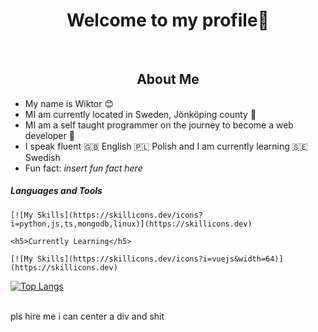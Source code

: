 <div id="header" align="center">
    <h1>Welcome to my profile👋</h1>
</div>

<br>

<div id="about">
    <h2 align="center">About Me</h2>
    <ul>
        <li>
            My name is Wiktor 😊
        </li>
        <li>
            MI am currently located in Sweden, Jönköping county 💯
        </li>
        <li>
            MI am a self taught programmer on the journey to become a web developer 🚀
        </li>
        <li>
            I speak fluent 🇬🇧 English 🇵🇱 Polish and I am currently learning 🇸🇪 Swedish
        </li>
        <li>
            Fun fact: <i>insert fun fact here</i>
        </li>
    </ul>

</div>


<div>
    <h5>Languages and Tools</h5>

    [![My Skills](https://skillicons.dev/icons?i=python,js,ts,mongodb,linux)](https://skillicons.dev)

    <h5>Currently Learning</h5>

    [![My Skills](https://skillicons.dev/icons?i=vuejs&width=64)](https://skillicons.dev)
</div>


[![Top Langs](https://github-readme-stats.vercel.app/api/top-langs/?username=anuraghazra&layout=compact)](https://github.com/anuraghazra/github-readme-stats)

<br>
pls hire me i can center a div and shit
